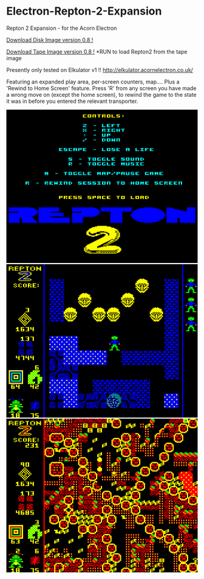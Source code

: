 # Electron-Repton-2-Expansion

Repton 2 Expansion - for the Acorn Electron

[Download Disk Image version 0.8 !](https://github.com/Snuggsy187/Electron-Repton-2-Expansion/raw/main/Releases/Repton2-E-v0.8.ssd)

[Download Tape Image version 0.8 !](https://github.com/Snuggsy187/Electron-Repton-2-Expansion/raw/main/Releases/Repton2-E-v0.8.uef)
*RUN to load Repton2 from the tape image

Presently only tested on Elkulator v1 !!
http://elkulator.acornelectron.co.uk/

Featuring an expanded play area, per-screen counters, map....
Plus a 'Rewind to Home Screen' feature. Press 'R' from any screen you have made a wrong move on (except the home screen), to rewind the game to the state it was in before you entered the relevant transporter.

![Electron Repton 2 Expansion](https://github.com/Snuggsy187/Electron-Repton-2-Expansion/blob/main/png/R21.png)
![Electron Repton 2 Expansion](https://github.com/Snuggsy187/Electron-Repton-2-Expansion/blob/main/png/R22.png)
![Electron Repton 2 Expansion](https://github.com/Snuggsy187/Electron-Repton-2-Expansion/blob/main/png/R23.png)
